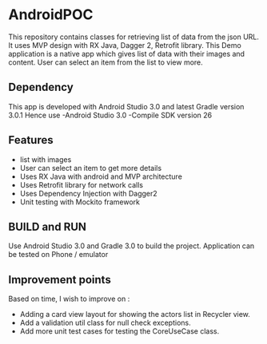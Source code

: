 # AndroidPOC
This repository contains classes for retrieving list of data from the json URL. It uses MVP design with RX Java, Dagger 2, Retrofit library. This Demo application is a native app which gives list of data with their images and content. User can select an item from the list to view more.


## Dependency

This app is developed with Android Studio 3.0 and latest Gradle version 3.0.1
Hence use
-Android Studio 3.0
-Compile SDK version 26

## Features

- list with images
- User can select an item to get more details
- Uses RX Java with android and MVP architecture
- Uses Retrofit library for network calls
- Uses Dependency Injection with Dagger2
- Unit testing with Mockito framework


## BUILD and RUN

Use Android Studio 3.0 and Gradle 3.0 to build the project.
Application can be tested on Phone / emulator


## Improvement points

Based on time, I wish to improve on :

- Adding a card view layout for showing the actors list in Recycler view.
- Add a validation util class for null check exceptions.
- Add more unit test cases for testing the CoreUseCase class.
